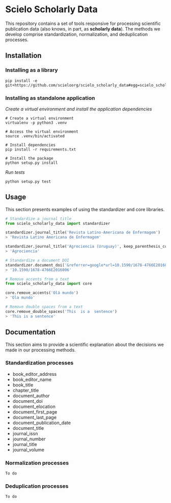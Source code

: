 # Scielo Scholarly Data
This repository contains a set of tools responsive for processing scientific publication data (also knows, in part, as **scholarly data**). The methods we develop comprise standardization, normalization, and deduplication processes.

## Installation

### Installing as a library
```shell
pip install -e git+https://github.com/scieloorg/scielo_scholarly_data#egg=scielo_scholarly_data
```

### Installing as standalone application

_Create a virtual environment and install the application dependencies_
```shell
# Create a virtual environment
virtualenv -p python3 .venv

# Access the virtual environment
source .venv/bin/activated

# Install dependencies
pip install -r requirements.txt

# Install the package
python setup.py install
```

_Run tests_
```
python setup.py test
```


## Usage
This section presents examples of using the standardizer and core libraries.
```python
# Standardize a journal title
from scielo_scholarly_data import standardizer

standardizer.journal_title('Revista Latino-Americana de Enfermagem')
> 'Revista Latino Americana de Enfermagem'

standardizer.journal_title('Agrociencia (Uruguay)', keep_parenthesis_content=False)
> 'Agrociencia'

# Standardize a document DOI
standardizer.document_doi('&referrer=google*url=10.1590/1678-4766E2016006')
> '10.1590/1678-4766E2016006'

# Remove accents from a text
from scielo_scholarly_data import core

core.remove_accents('Olá mundo')
> 'Ola mundo'

# Remove double spaces from a text
core.remove_double_spaces('This  is a  sentence')
> 'This is a sentence'
```

## Documentation
This section aims to provide a scientific explanation about the decisions we made in our processing methods.

### Standardization processes
- book_editor_address
- book_editor_name
- book_title
- chapter_title
- document_author
- document_doi
- document_elocation
- document_first_page
- document_last_page
- document_publication_date
- document_title
- journal_issn
- journal_number
- journal_title
- journal_volume


### Normalization processes
`To do`

### Deduplication processes
`To do`
